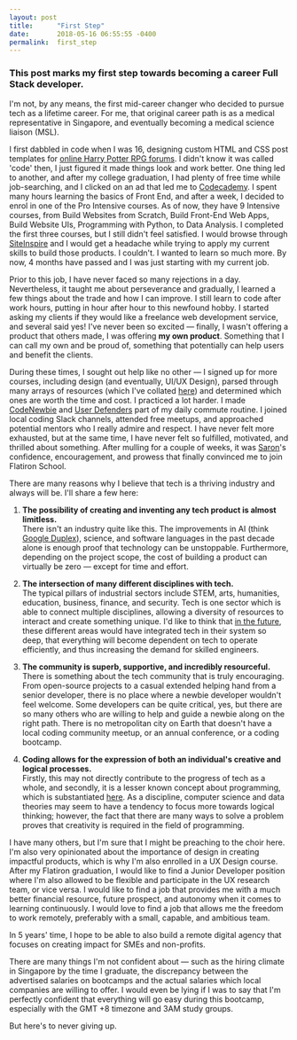 ```yaml
---
layout: post
title:      "First Step"
date:       2018-05-16 06:55:55 -0400
permalink:  first_step
---
```


### This post marks my first step towards becoming a career Full Stack developer. 

I'm not, by any means, the first mid-career changer who decided to pursue tech as a lifetime career. For me, that original career path is as a medical representative in Singapore, and eventually becoming a medical science liaison (MSL).

I first dabbled in code when I was 16, designing custom HTML and CSS post templates for [online Harry Potter RPG forums](https://potterdirectory.tumblr.com/). I didn't know it was called 'code' then, I just figured it made things look and work better. One thing led to another, and after my college graduation, I had plenty of free time while job-searching, and I clicked on an ad that led me to [Codecademy](https://www.codecademy.com/catalog/subject/web-development). I spent many hours learning the basics of Front End, and after a week, I decided to enrol in one of the Pro Intensive courses. As of now, they have 9 Intensive courses, from Build Websites from Scratch, Build Front-End Web Apps, Build Website UIs, Programming with Python, to Data Analysis. I completed the first three courses, but I still didn't feel satisfied. I would browse through [SiteInspire](https://www.siteinspire.com/) and I would get a headache while trying to apply my current skills to build those products. I couldn't. I wanted to learn so much more. By now, 4 months have passed and I was just starting with my current job. 

Prior to this job, I have never faced so many rejections in a day. Nevertheless, it taught me about perseverance and gradually, I learned a few things about the trade and how I can improve. I still learn to code after work hours, putting in hour after hour to this newfound hobby. I started asking my clients if they would like a freelance web development service, and several said yes! I've never been so excited — finally, I wasn't offering a product that others made, I was offering **my own product**. Something that I can call my own and be proud of, something that potentially can help users and benefit the clients.
 
During these times, I sought out help like no other — I signed up for more courses, including design (and eventually, UI/UX Design), parsed through many arrays of resources (which I've collated [here](https://airtable.com/shrJlUOffa9Q3dKrx])) and determined which ones are worth the time and cost. I practiced a lot harder. I made [CodeNewbie](https://www.codenewbie.org/podcast) and [User Defenders](https://userdefenders.com/) part of my daily commute routine. I joined local coding Slack channels, attended free meetups, and approached potential mentors who I really admire and respect. I have never felt more exhausted, but at the same time, I have never felt so fulfilled, motivated, and thrilled about something. After mulling for a couple of weeks, it was [Saron](https://twitter.com/saronyitbarek?lang=en)'s confidence, encouragement, and prowess that finally convinced me to join Flatiron School. 

There are many reasons why I believe that tech is a thriving industry and always will be. I'll share a few here:
1. **The possibility of creating and inventing any tech product is almost limitless.**  
There isn't an industry quite like this. The improvements in AI (think [Google Duplex](https://medium.com/@LanceUlanoff/did-google-duplex-just-pass-the-turing-test-ffcfe6868b02)), science, and software languages in the past decade alone is enough proof that technology can be unstoppable. Furthermore, depending on the project scope, the cost of building a product can virtually be zero — except for time and effort.

2. **The intersection of many different disciplines with tech.**  
The typical pillars of industrial sectors include STEM, arts, humanities, education, business, finance, and security. Tech is one sector which is able to connect multiple disciplines, allowing a diversity of resources to interact and create something unique. I'd like to think that [in the future](https://www.wired.com/brandlab/2018/03/dxc-creating-tech-economy-future/), these different areas would have integrated tech in their system so deep, that everything will become dependent on tech to operate efficiently, and thus increasing the demand for skilled engineers.

3. **The community is superb, supportive, and incredibly resourceful.**  
There is something about the tech community that is truly encouraging. From open-source projects to a casual extended helping hand from a senior developer, there is no place where a newbie developer wouldn't feel welcome. Some developers can be quite critical, yes, but there are so many others who are willing to help and guide a newbie along on the right path. There is no metropolitan city on Earth that doesn't have a local coding community meetup, or an annual conference, or a coding bootcamp.

4. **Coding allows for the expression of both an individual's creative and logical processes.**  
Firstly, this may not directly contribute to the progress of tech as a whole, and secondly, it is a lesser known concept about programming, which is substantiated [here](https://www.infosun.fim.uni-passau.de/cl/publications/docs/SKA+14.pdf). As a discipline, computer science and data theories may seem to have a tendency to focus more towards logical thinking; however, the fact that there are many ways to solve a problem proves that creativity is required in the field of programming.

I have many others, but I'm sure that I might be preaching to the choir here. I'm also very opinionated about the importance of design in creating impactful products, which is why I'm also enrolled in a UX Design course. After my Flatiron graduation, I would like to find a Junior Developer position where I'm also allowed to be flexible and participate in the UX research team, or vice versa. I would like to find a job that provides me with a much better financial resource, future prospect, and autonomy when it comes to learning continuously. I would love to find a job that allows me the freedom to work remotely, preferably with a small, capable, and ambitious team.

In 5 years' time, I hope to be able to also build a remote digital agency that focuses on creating impact for SMEs and non-profits.

There are many things I'm not confident about — such as the hiring climate in Singapore by the time I graduate, the discrepancy between the advertised salaries on bootcamps and the actual salaries which local companies are willing to offer. I would even be lying if I was to say that I'm perfectly confident that everything will go easy during this bootcamp, especially with the GMT +8 timezone and 3AM study groups. 

But here's to never giving up.


